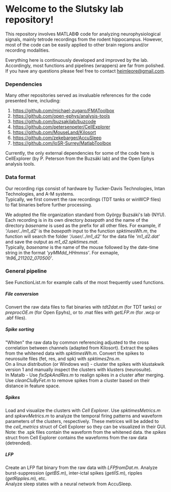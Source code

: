# Welcome to the Slutsky lab repository!<br>

This repository involves MATLAB© code for analyzing neurophysiological signals, mainly tetrode recordings from the rodent hippocampus. However, most of the code can be easily applied to other brain regions and/or recording modalities.<br>

Everything here is continuously developed and improved by the lab. Accordingly, most functions and pipelines (wrappers) are far from polished. If you have any questions please feel free to contact heimleore@gmail.com.

### Dependencies
Many other repositories served as invaluable references for the code presented here, including:
1. https://github.com/michael-zugaro/FMAToolbox
2. https://github.com/open-ephys/analysis-tools
3. https://github.com/buzsakilab/buzcode
4. https://github.com/petersenpeter/CellExplorer
5. https://github.com/MouseLand/Kilosort
6. https://github.com/zekebarger/AccuSleep
7. https://github.com/IoSR-Surrey/MatlabToolbox

Currently, the only external dependencies for some of the code here is CellExplorer (by P. Peterson from the Buzsáki lab) and the Open Ephys analysis tools.

### Data format
Our recording rigs consist of hardware by Tucker-Davis Technologies, Intan Technologies, and A-M systems.<br>
Typically, we first convert the raw recordings (TDT tanks or winWCP files) to flat binaries before further processing.

We adopted the file organization standard from György Buzsáki's lab (NYU). Each recording is in its own directory *basepath* and the name of the directory *basename* is used as the prefix for all other files. For example, if *'/user/../m1_d2'* is the *basepath* input to the function *spktimesWh.m*, the function will search the folder *'/user/../m1_d2'* for the data file *'m1_d2.dat'* and save the output as *m1_d2.spktimes.mat*.<br>
Typically, *basename* is the name of the mouse followed by the date-time string in the format *'yyMMdd_HHmmss'*. For exmaple, *'lh96_211202_070500'*.

### General pipeline

See FunctionList.m for example calls of the most frequently used functions.

##### File conversion
Convert the raw data files to flat binaries with *tdt2dat.m* (for TDT tanks) or *preprocOE.m* (for Open Epyhs), or to .mat files with *getLFP.m* (for .wcp or .abf files).

##### Spike sorting
"Whiten" the raw data by common referencing adjusted to the cross correlation between channels (adapted from Kilosort). Extract the spikes from the whitened data with *spktimesWh.m*. Convert the spikes to neurosuite files (fet, res, and spk) with *spktimes2ns.m*.<br>
On a linux distribution (or Windows wsl) - cluster the spikes with klustakwik version 1 and manually inspect the clusters with klusters (neurosuite).<br>
In Matalb - Use *fixSpkAndRes.m* to realign spikes in a cluster after merging. Use *cleanCluByFet.m* to remove spikes from a cluster based on their distance in feature space.

##### Spikes
Load and visualize the clusters with *Cell Explorer*. Use *spktimesMetrics.m* and *spkwvMetrics.m* to analyze the temporal firing patterns and waveform parameters of the clusters, respectively. These metrices will be added to the *cell_metrics* struct of Cell Explorer so they can be visualized in their GUI.<br>
Note: the .spk files contain the waveform from the whitened data. the *spikes* struct from Cell Explorer contains the waveforms from the raw data (detrended).

##### LFP
Create an LFP flat binary from the raw data with *LFPfromDat.m*. Analyze burst-suppression (*getBS.m*), inter-ictal spikes (*getIIS.m*), ripples (*getRipples.m*), etc.<br> Analyze sleep states with a neural network from AccuSleep.
